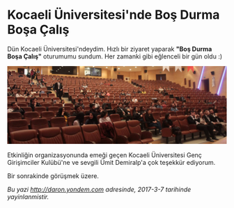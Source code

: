 # Kocaeli Üniversitesi'nde Boş Durma Boşa Çalış
Dün Kocaeli Üniversitesi'ndeydim. Hızlı bir ziyaret yaparak **"Boş Durma Boşa Çalış"** oturumumu sundum. Her zamanki gibi eğlenceli bir gün oldu :) 

![Kocaeli Üniversitesi Oturumum](media/Kocaeli_Universitesi_Bos_Durma_Bosa_Calis/kocaeli.jpg)

Etkinliğin organizasyonunda emeği geçen Kocaeli Üniversitesi Genç Girişimciler Kulübü'ne ve sevgili Ümit Demiralp'a çok teşekkür ediyorum. 

Bir sonrakinde görüşmek üzere.

*Bu yazi http://daron.yondem.com adresinde, 2017-3-7 tarihinde yayinlanmistir.*
